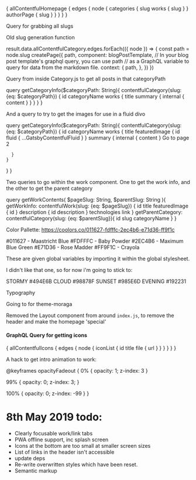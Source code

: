 {
  allContentfulHomepage {
    edges {
      node {
        categories {
          slug
          works {
            slug
          }
        }
        authorPage {
          slug
        }
      }
    }
  }
}

Query for grabbing all slugs

Old slug generation function

result.data.allContentfulCategory.edges.forEach(({ node }) => {
          const path = node.slug
          createPage({
            path,
            component: blogPostTemplate,
            // In your blog post template's graphql query, you can use path
            // as a GraphQL variable to query for data from the markdown file.
            context: {
              path,
            },
          })
          })

Query from inside Category.js to get all posts in that categoryPath

query getCategoryInfo($categoryPath: String){
  contentfulCategory(slug: {eq: $categoryPath}) {
    id
    categoryName
    works {
      title
      summary {
        internal {
          content
        }
      }
    }
  }
}


And a query to try to get the images for use in a fluid divo

query getCategoryInfo($categoryPath: String){
  contentfulCategory(slug: {eq: $categoryPath}) {
    id
    categoryName
    works {
      title
      featuredImage {
        id
        fluid {
          ...GatsbyContentfulFluid
        }
      }
      summary {
        internal {
          content
        }    <Link to="/page-2/">Go to page 2</Link>

      }
    }
  }
}


Two queries to go within the work component. One to get the work info, and the other to get the parent category

query getWorkContents(
    $pageSlug: String,
    $parentSlug: String
  ){
    getWorkInfo: contentfulWork(slug: {eq: $pageSlug}) {
      id
      title
      featuredImage {
        id
      }
      description {
        id
        description
      }
      technologies
      link
    }
    getParentCategory: contentfulCategory(slug: {eq: $parentSlug}){
      id
      slug
      categoryName
    }
  }


Color Pallette: https://coolors.co/011627-fdfffc-2ec4b6-e71d36-ff9f1c

#011627 - Maastricht Blue
#FDFFFC - Baby Powder
#2EC4B6 - Maximum Blue Green
#E71D36 - Rose Madder
#FF9F1C - Crayola

These are given global variables by importing it within the global stylesheet.

I didn't like that one, so for now i'm going to stick to:

STORMY #494E6B
CLOUD #98878F
SUNSET #985E6D
EVENING #192231

Typography

Going to for theme-moraga

Removed the Layout component from around `index.js`, to remove the header and make the homepage 'special'

#### GraphQL Query for getting icons

{
  allContentfulIcons {
    edges {
      node {
        iconList {
          id
          title
          file {
            url
          }
        }
      }
    }
  }
}

A hack to get intro animation to work:

@keyframes opacityFadeout {
  0% {
    opacity: 1;
    z-index: 3
  }

  99% {
    opacity: 0;
    z-index: 3;
  }

  100% {
    opacity: 0;
    z-index: -99
  }
}

# 8th May 2019 todo:

- Clearly focusable work/link tabs
- PWA offline support, inc splash screen
- Icons at the bottom are too small at smaller screen sizes
- List of links in the header isn't accessible
- update deps
- Re-write overwritten styles which have been reset.
- Semantic markup
